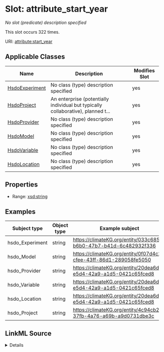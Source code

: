 

# Slot: attribute_start_year


_No slot (predicate) description specified_






This slot occurs 322 times.


URI: [attribute:start_year](http://attribute.org/start_year)



<!-- no inheritance hierarchy -->





## Applicable Classes

| Name | Description | Modifies Slot |
| --- | --- | --- |
| [HsdoExperiment](../classes/HsdoExperiment.md) | No class (type) description specified |  yes  |
| [HsdoProject](../classes/HsdoProject.md) | An enterprise (potentially individual but typically collaborative), planned t... |  yes  |
| [HsdoProvider](../classes/HsdoProvider.md) | No class (type) description specified |  yes  |
| [HsdoModel](../classes/HsdoModel.md) | No class (type) description specified |  yes  |
| [HsdoVariable](../classes/HsdoVariable.md) | No class (type) description specified |  yes  |
| [HsdoLocation](../classes/HsdoLocation.md) | No class (type) description specified |  yes  |







## Properties

* Range: [xsd:string](http://www.w3.org/2001/XMLSchema#string)






## Examples

| Subject type | Object type | Example subject | Example object | Occurrences |
| --- | --- | --- | --- | --- |
| hsdo_Experiment | string | https://climateKG.org/entity/033c6854-b6b0-47b7-b41d-6c482932f336 |  | 322 |
| hsdo_Model | string | https://climateKG.org/entity/0f07d4c2-cfee-43ff-86d1-289058fe5050 | 2015 | 4 |
| hsdo_Provider | string | https://climateKG.org/entity/20dea6db-e5d4-42a9-a1d5-0421c65fced8 | 1850 | 2 |
| hsdo_Variable | string | https://climateKG.org/entity/20dea6db-e5d4-42a9-a1d5-0421c65fced8 | 1850 | 5 |
| hsdo_Location | string | https://climateKG.org/entity/20dea6db-e5d4-42a9-a1d5-0421c65fced8 | 1850 | 3 |
| hsdo_Project | string | https://climateKG.org/entity/4c94cb2e-37fb-4a76-a69b-a9d0731dbe3c |  | 4 |




## LinkML Source

<details>

```yaml
name: attribute_start_year
annotations:
  count:
    tag: count
    value: 322
description: No slot (predicate) description specified
examples:
- description: hsdo_Experiment→string
  object:
    example_object: ''
    example_object_type: string
    example_predicate: attribute:start_year
    example_subject: https://climateKG.org/entity/033c6854-b6b0-47b7-b41d-6c482932f336
    example_subject_type: hsdo_Experiment
- description: hsdo_Model→string
  object:
    example_object: '2015'
    example_object_type: string
    example_predicate: attribute:start_year
    example_subject: https://climateKG.org/entity/0f07d4c2-cfee-43ff-86d1-289058fe5050
    example_subject_type: hsdo_Model
- description: hsdo_Provider→string
  object:
    example_object: '1850'
    example_object_type: string
    example_predicate: attribute:start_year
    example_subject: https://climateKG.org/entity/20dea6db-e5d4-42a9-a1d5-0421c65fced8
    example_subject_type: hsdo_Provider
- description: hsdo_Variable→string
  object:
    example_object: '1850'
    example_object_type: string
    example_predicate: attribute:start_year
    example_subject: https://climateKG.org/entity/20dea6db-e5d4-42a9-a1d5-0421c65fced8
    example_subject_type: hsdo_Variable
- description: hsdo_Location→string
  object:
    example_object: '1850'
    example_object_type: string
    example_predicate: attribute:start_year
    example_subject: https://climateKG.org/entity/20dea6db-e5d4-42a9-a1d5-0421c65fced8
    example_subject_type: hsdo_Location
- description: hsdo_Project→string
  object:
    example_object: ''
    example_object_type: string
    example_predicate: attribute:start_year
    example_subject: https://climateKG.org/entity/4c94cb2e-37fb-4a76-a69b-a9d0731dbe3c
    example_subject_type: hsdo_Project
from_schema: climatepub4-kg
rank: 1000
slot_uri: attribute:start_year
alias: attribute_start_year
domain_of:
- hsdo_Experiment
- hsdo_Location
- hsdo_Model
- hsdo_Project
- hsdo_Provider
- hsdo_Variable
range: string

```
</details>
